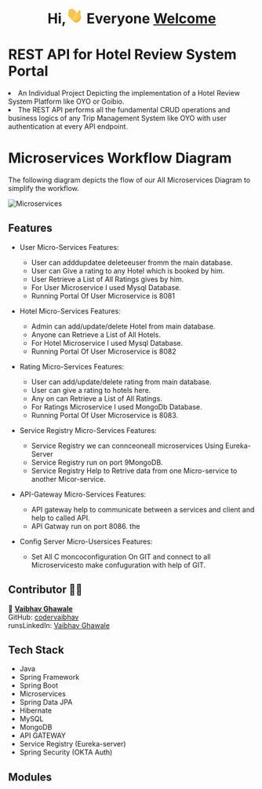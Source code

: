 <h1 align="center"> Hi,<img style="width: 35px;" src="https://raw.githubusercontent.com/ABSphreak/ABSphreak/master/gifs/Hi.gif" alt=""> Everyone <a href="#" target="_blank"> Welcome </a></h1>

<!-- ============================================  TITLE ======================================================  -->
# REST API for Hotel Review System Portal

<li>An Individual Project Depicting the implementation of a Hotel Review System Platform like OYO or Goibio.
<li>The REST API performs all the fundamental CRUD operations and business logics of any Trip Management System like OYO with user authentication at every API endpoint.
<br>

<!-- ============================================  ER - DIAGRAM ======================================================  -->

# Microservices Workflow Diagram

The following diagram depicts the flow of our All Microservices Diagram to simplify the workflow.

 
 
 ![Microservices](https://user-images.githubusercontent.com/101354104/222978759-c1eb0eaa-e499-4319-9678-13e4a270f2be.jpg)


 
 <!-- ============================================  Features ======================================================  -->

## Features

* User Micro-Services Features:
    * User can adddupdatee deleteeuser fromm the  main database.
    * User can Give a rating to any Hotel which is booked by him.
    * User Retrieve a List of All Ratings gives by him.
    * For User Microservice I used Mysql Database.
    * Running Portal Of User Microservice is 8081
 
  
* Hotel Micro-Services Features:
    * Admin can add/update/delete Hotel from main database.
    * Anyone can Retrieve a List of All Hotels.
    * For Hotel Microservice I used Mysql Database.
    * Running Portal Of User Microservice is 8082
 
 
* Rating Micro-Services Features:
    * User can add/update/delete rating from main database.
    * User can give a rating to hotels here.
    * Any on can Retrieve a List of All Ratings.
    * For Ratings Microservice I used MongoDb Database.
    * Running Portal Of User Microservice is 8083.
 
* Service Registry Micro-Services Features:
    * Service Registry  we can connceoneall microservices Using Eureka-Server
    * Service Registry  run on port 9MongoDB.
    * Service Registry  Help to Retrive data from one Micro-service to another Micor-service.
 
 * API-Gateway Micro-Services Features:
    * API gateway help to communicate between a services and client and help to called API.
    * API Gatway run on port 8086.
the  
 * Config Server Micro-Usersices Features:
    * Set All C moncoconfiguration On GIT and connect to all Microservicesto  make confuguration with help of GIT.
 
 
## Contributor 👨‍💻
  👤 **[Vaibhav Ghawale](https://thecodercallv.github.io)** <br>
GitHub: [codervaibhav](https://github.com/akashsinghdto55) <br>
runsLinkedIn: [Vaibhav Ghawale](https://www.linkedin.com/in/vaibhavghawale15/)
<br>

 
 <!-- ============================================  tech Stack ======================================================  -->

## Tech Stack

* Java
* Spring Framework
* Spring Boot
* Microservices 
* Spring Data JPA
* Hibernate
* MySQL
* MongoDB
* API GATEWAY 
* Service Registry (Eureka-server)
* Spring Security (OKTA Auth)

<!-- ============================================  MODULES ======================================================  -->

## Modules
